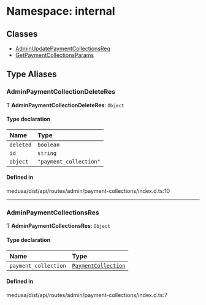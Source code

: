 # Namespace: internal

## Classes

- [AdminUpdatePaymentCollectionsReq](../classes/internal-15.AdminUpdatePaymentCollectionsReq.md)
- [GetPaymentCollectionsParams](../classes/internal-15.GetPaymentCollectionsParams.md)

## Type Aliases

### AdminPaymentCollectionDeleteRes

Ƭ **AdminPaymentCollectionDeleteRes**: `Object`

#### Type declaration

| Name | Type |
| :------ | :------ |
| `deleted` | `boolean` |
| `id` | `string` |
| `object` | ``"payment_collection"`` |

#### Defined in

medusa/dist/api/routes/admin/payment-collections/index.d.ts:10

___

### AdminPaymentCollectionsRes

Ƭ **AdminPaymentCollectionsRes**: `Object`

#### Type declaration

| Name | Type |
| :------ | :------ |
| `payment_collection` | [`PaymentCollection`](../classes/internal.PaymentCollection.md) |

#### Defined in

medusa/dist/api/routes/admin/payment-collections/index.d.ts:7
